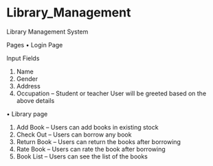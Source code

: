 # Library_Management
Library Management System


Pages
•	Login Page

Input Fields
1.	Name
2.	Gender
3.	Address 
4.	Occupation – Student or teacher
User will be greeted based on the above details

•	Library page
1.	Add Book – Users can add books in existing stock
2.	Check Out – Users can borrow any book
3.	Return Book – Users can return the books after borrowing
4.	 Rate Book – Users can rate the book after borrowing
5.	 Book List – Users can see the list of the books

